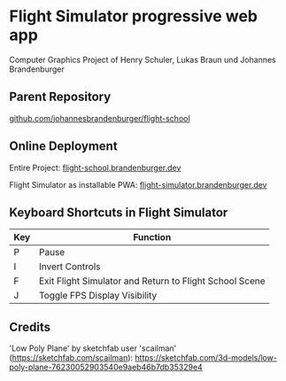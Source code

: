 # Flight Simulator progressive web app

Computer Graphics Project of Henry Schuler, Lukas Braun und Johannes Brandenburger

## Parent Repository

[github.com/johannesbrandenburger/flight-school](https://github.com/johannesbrandenburger/flight-school)

## Online Deployment

Entire Project: [flight-school.brandenburger.dev](https://flight-school.brandenburger.dev)

Flight Simulator as installable PWA: [flight-simulator.brandenburger.dev](https://flight-simulator.brandenburger.dev)

## Keyboard Shortcuts in Flight Simulator

| Key | Function |
| --- | --- |
| P   | Pause |
| I   | Invert Controls |
| F   | Exit Flight Simulator and Return to Flight School Scene |
| J   | Toggle FPS Display Visibility |

## Credits

'Low Poly Plane' by sketchfab user 'scailman' (https://sketchfab.com/scailman): https://sketchfab.com/3d-models/low-poly-plane-76230052903540e9aeb46b7db35329e4
